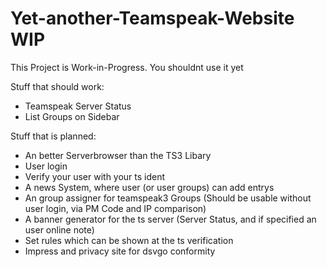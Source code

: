 # Yet-another-Teamspeak-Website WIP
This Project is Work-in-Progress.
You shouldnt use it yet

Stuff that should work:
- Teamspeak Server Status
- List Groups on Sidebar

Stuff that is planned:
- An better Serverbrowser than the TS3 Libary
- User login
- Verify your user with your ts ident
- A news System, where user (or user groups) can add entrys
- An group assigner for teamspeak3 Groups (Should be usable without user login, via PM Code and IP comparison)
- A banner generator for the ts server (Server Status, and if specified an user online note)
- Set rules which can be shown at the ts verification
- Impress and privacy site for dsvgo conformity
